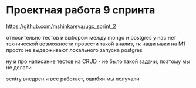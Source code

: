 # Проектная работа 9 спринта

https://github.com/mshinkareva/ugc_sprint_2

относительно тестов и выбором между mongo и postgres у нас нет технической возможности провести такой анализ, тк наши маки на M1 просто не выдерживают локального запуска postgres

ну и про написание тестов на CRUD - не было такой задачи, поэтому мы не делали

sentry внедрен и все работает, ошибки мы получали




